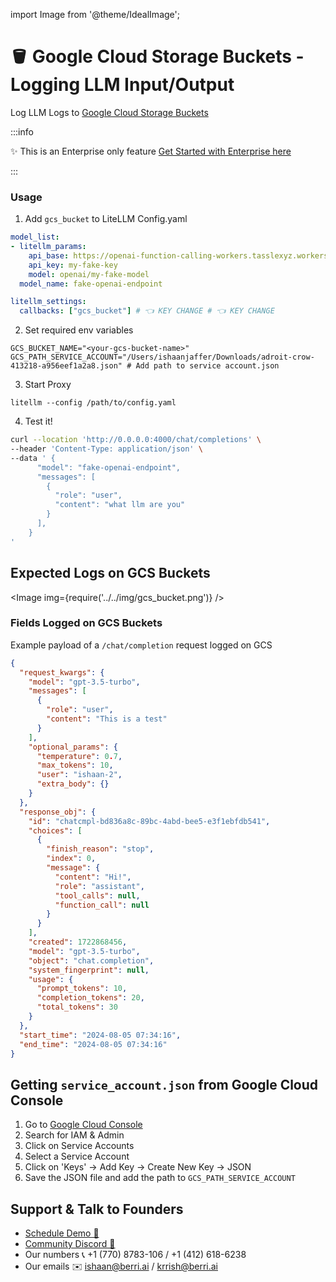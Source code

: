 import Image from '@theme/IdealImage';

# 🪣 Google Cloud Storage Buckets - Logging LLM Input/Output

Log LLM Logs to [Google Cloud Storage Buckets](https://cloud.google.com/storage?hl=en)

:::info

✨ This is an Enterprise only feature [Get Started with Enterprise here](https://calendly.com/d/4mp-gd3-k5k/litellm-1-1-onboarding-chat)

:::


### Usage

1. Add `gcs_bucket` to LiteLLM Config.yaml
```yaml
model_list:
- litellm_params:
    api_base: https://openai-function-calling-workers.tasslexyz.workers.dev/
    api_key: my-fake-key
    model: openai/my-fake-model
  model_name: fake-openai-endpoint

litellm_settings:
  callbacks: ["gcs_bucket"] # 👈 KEY CHANGE # 👈 KEY CHANGE
```

2. Set required env variables

```shell
GCS_BUCKET_NAME="<your-gcs-bucket-name>"
GCS_PATH_SERVICE_ACCOUNT="/Users/ishaanjaffer/Downloads/adroit-crow-413218-a956eef1a2a8.json" # Add path to service account.json
```

3. Start Proxy

```
litellm --config /path/to/config.yaml
```

4. Test it! 

```bash
curl --location 'http://0.0.0.0:4000/chat/completions' \
--header 'Content-Type: application/json' \
--data ' {
      "model": "fake-openai-endpoint",
      "messages": [
        {
          "role": "user",
          "content": "what llm are you"
        }
      ],
    }
'
```


## Expected Logs on GCS Buckets

<Image img={require('../../img/gcs_bucket.png')} />

### Fields Logged on GCS Buckets

Example payload of a `/chat/completion` request logged on GCS
```json
{
  "request_kwargs": {
    "model": "gpt-3.5-turbo",
    "messages": [
      {
        "role": "user",
        "content": "This is a test"
      }
    ],
    "optional_params": {
      "temperature": 0.7,
      "max_tokens": 10,
      "user": "ishaan-2",
      "extra_body": {}
    }
  },
  "response_obj": {
    "id": "chatcmpl-bd836a8c-89bc-4abd-bee5-e3f1ebfdb541",
    "choices": [
      {
        "finish_reason": "stop",
        "index": 0,
        "message": {
          "content": "Hi!",
          "role": "assistant",
          "tool_calls": null,
          "function_call": null
        }
      }
    ],
    "created": 1722868456,
    "model": "gpt-3.5-turbo",
    "object": "chat.completion",
    "system_fingerprint": null,
    "usage": {
      "prompt_tokens": 10,
      "completion_tokens": 20,
      "total_tokens": 30
    }
  },
  "start_time": "2024-08-05 07:34:16",
  "end_time": "2024-08-05 07:34:16"
}
```

## Getting `service_account.json` from Google Cloud Console

1. Go to [Google Cloud Console](https://console.cloud.google.com/)
2. Search for IAM & Admin
3. Click on Service Accounts
4. Select a Service Account
5. Click on 'Keys' -> Add Key -> Create New Key -> JSON
6. Save the JSON file and add the path to `GCS_PATH_SERVICE_ACCOUNT`

## Support & Talk to Founders

- [Schedule Demo 👋](https://calendly.com/d/4mp-gd3-k5k/berriai-1-1-onboarding-litellm-hosted-version)
- [Community Discord 💭](https://discord.gg/wuPM9dRgDw)
- Our numbers 📞 +1 (770) 8783-106 / ‭+1 (412) 618-6238‬
- Our emails ✉️ ishaan@berri.ai / krrish@berri.ai

